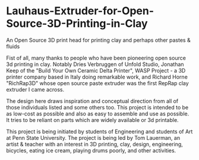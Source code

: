 # Lauhaus-Extruder-for-Open-Source-3D-Printing-in-Clay
An Open Source 3D print head for printing clay and perhaps other pastes & fluids

Fist of all, many thanks to people who have been pioneering open source 3d printing in clay. Notably Dries Verbruggen of Unfold Studio, Jonathan Keep of the "Build Your Own Ceramic Delta Printer", WASP Project - a 3D printer company based in Italy doing remarkable work, and Richard Horne "RichRap3D" whose open source paste extruder was the first RepRap clay extruder I came across.

The design here draws inspiration and conceptual direction from all of those individuals listed and some others too. This project is intended to be as low-cost as possible and also as easy to assemble and use as possible. It tries to be reliant on parts which are widely available or 3d printable. 

This project is being initiated by students of Engineering and students of Art at Penn State University. The project is being led by Tom Lauerman, an artist & teacher with an interest in 3D printing, clay, design, engineering, bicycles, eating ice cream, playing drums poorly, and other activities.
